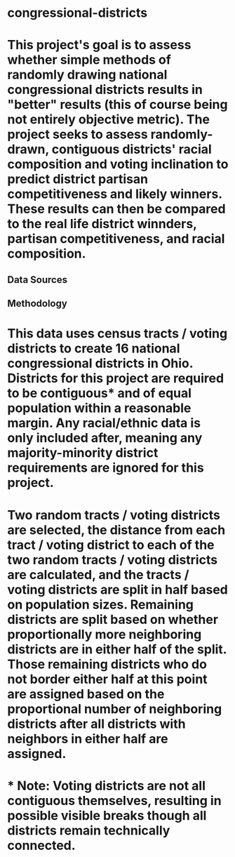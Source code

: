 # congressional-districts


# This project's goal is to assess whether simple methods of randomly drawing national congressional districts results in "better" results (this of course being not entirely objective metric). The project seeks to assess randomly-drawn, contiguous districts' racial composition and voting inclination to predict district partisan competitiveness and likely winners. These results can then be compared to the real life district winnders, partisan competitiveness, and racial composition.

## Data Sources


## Methodology
# This data uses census tracts / voting districts to create 16 national congressional districts in Ohio. Districts for this project are required to be contiguous* and of equal population within a reasonable margin. Any racial/ethnic data is only included after, meaning any majority-minority district requirements are ignored for this project.

# Two random tracts / voting districts are selected, the distance from each tract / voting district to each of the two random tracts / voting districts are calculated, and the tracts / voting districts are split in half based on population sizes. Remaining districts are split based on whether proportionally more neighboring districts are in either half of the split. Those remaining districts who do not border either half at this point are assigned based on the proportional number of neighboring districts after all districts with neighbors in either half are assigned.

# * Note: Voting districts are not all contiguous themselves, resulting in possible visible breaks though all districts remain  technically connected.